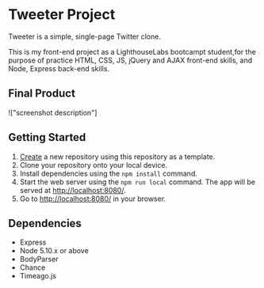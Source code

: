 # Tweeter Project

Tweeter is a simple, single-page Twitter clone.

This is my front-end project as a LighthouseLabs bootcampt student,for the purpose of practice HTML, CSS, JS, jQuery and AJAX front-end skills, and Node, Express back-end skills.

## Final Product

!["screenshot description"]

## Getting Started

1. [Create](https://docs.github.com/en/repositories/creating-and-managing-repositories/creating-a-repository-from-a-template) a new repository using this repository as a template.
2. Clone your repository onto your local device.
3. Install dependencies using the `npm install` command.
4. Start the web server using the `npm run local` command. The app will be served at <http://localhost:8080/>.
5. Go to <http://localhost:8080/> in your browser.

## Dependencies

- Express
- Node 5.10.x or above
- BodyParser
- Chance
- Timeago.js
